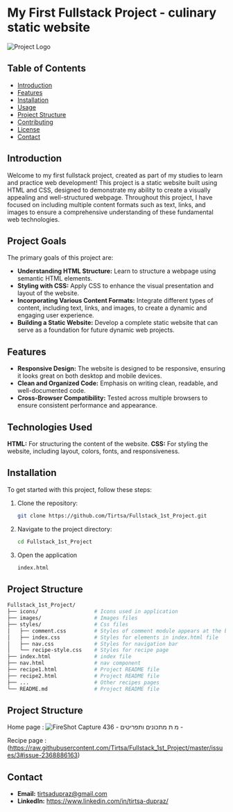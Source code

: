 # My First Fullstack Project - culinary static website

![Project Logo](https://github.com/Tirtsa/Fullstack_1st_Project/issues/1#issue-2368866900)

## Table of Contents
- [Introduction](#introduction)
- [Features](#features)
- [Installation](#installation)
- [Usage](#usage)
- [Project Structure](#project-structure)
- [Contributing](#contributing)
- [License](#license)
- [Contact](#contact)

## Introduction

Welcome to my first fullstack project, created as part of my studies to learn and practice web development! This project is a static website built using HTML and CSS, designed to demonstrate my ability to create a visually appealing and well-structured webpage. Throughout this project, I have focused on including multiple content formats such as text, links, and images to ensure a comprehensive understanding of these fundamental web technologies.

## Project Goals

The primary goals of this project are:

- **Understanding HTML Structure:** Learn to structure a webpage using semantic HTML elements.
- **Styling with CSS:** Apply CSS to enhance the visual presentation and layout of the website.
- **Incorporating Various Content Formats:** Integrate different types of content, including text, links, and images, to create a dynamic and engaging user experience.
- **Building a Static Website:** Develop a complete static website that can serve as a foundation for future dynamic web projects.

## Features
- **Responsive Design:** The website is designed to be responsive, ensuring it looks great on both desktop and mobile devices.
- **Clean and Organized Code:** Emphasis on writing clean, readable, and well-documented code.
- **Cross-Browser Compatibility:** Tested across multiple browsers to ensure consistent performance and appearance.

## Technologies Used
**HTML:** For structuring the content of the website.
**CSS:** For styling the website, including layout, colors, fonts, and responsiveness.

## Installation
To get started with this project, follow these steps:

1. Clone the repository:
   ```sh
   git clone https://github.com/Tirtsa/Fullstack_1st_Project.git
2. Navigate to the project directory:
   ```sh
   cd Fullstack_1st_Project
3. Open the application
   ```sh
   index.html

## Project Structure

```sh
Fullstack_1st_Project/
├── icons/                  # Icons used in application
├── images/                 # Images files
├── styles/                 # Css files
│   ├── comment.css         # Styles of comment module appears at the bottom of each recipe page
│   ├── index.css           # Styles for elements in index.html file
│   ├── nav.css             # Styles for navigation bar
│   └── recipe-style.css    # Styles for recipe page
├── index.html              # index file
├── nav.html                # nav component
├── recipe1.html            # Project README file
├── recipe2.html            # Project README file
├── ...                     # Other recipes pages
└── README.md               # Project README file
```
## Project Structure

Home page :
![FireShot Capture 436 - מ ת מתכונים ותפריטים - ](https://github.com/Tirtsa/Fullstack_1st_Project/assets/37661158/6c56dd6d-d42b-41d8-bd7c-e21fd14d52a0)

Recipe page :
(https://raw.githubusercontent.com/Tirtsa/Fullstack_1st_Project/master/issues/3#issue-2368886163)

## Contact
- **Email:** tirtsadupraz@gmail.com
- **LinkedIn:** https://www.linkedin.com/in/tirtsa-dupraz/
